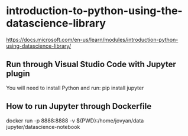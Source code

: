 # introduction-to-python-using-the-datascience-library
https://docs.microsoft.com/en-us/learn/modules/introduction-python-using-datascience-library/

## Run through Visual Studio Code with Jupyter plugin
You will need to install Python and run:
pip install jupyter

## How to run Jupyter through Dockerfile
docker run -p 8888:8888 -v ${PWD}:/home/jovyan/data jupyter/datascience-notebook
